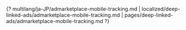 {? multilang/ja-JP/admarketplace-mobile-tracking.md | localized/deep-linked-ads/admarketplace-mobile-tracking.md | pages/deep-linked-ads/admarketplace-mobile-tracking.md ?}
